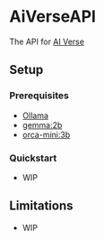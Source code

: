 # AiVerseAPI

The API for [AI Verse](https://github.com/robertmok/ai-verse)

## Setup

### Prerequisites

- [Ollama](https://ollama.com/)
- [gemma:2b](https://ollama.com/library/gemma)
- [orca-mini:3b](https://ollama.com/library/orca-mini)

### Quickstart

- WIP

## Limitations

- WIP




